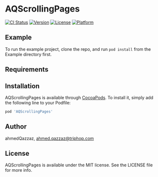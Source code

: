 # AQScrollingPages

[![CI Status](https://img.shields.io/travis/ahmedQazzaz/AQScrollingPages.svg?style=flat)](https://travis-ci.org/ahmedQazzaz/AQScrollingPages)
[![Version](https://img.shields.io/cocoapods/v/AQScrollingPages.svg?style=flat)](https://cocoapods.org/pods/AQScrollingPages)
[![License](https://img.shields.io/cocoapods/l/AQScrollingPages.svg?style=flat)](https://cocoapods.org/pods/AQScrollingPages)
[![Platform](https://img.shields.io/cocoapods/p/AQScrollingPages.svg?style=flat)](https://cocoapods.org/pods/AQScrollingPages)

## Example

To run the example project, clone the repo, and run `pod install` from the Example directory first.

## Requirements

## Installation

AQScrollingPages is available through [CocoaPods](https://cocoapods.org). To install
it, simply add the following line to your Podfile:

```ruby
pod 'AQScrollingPages'
```

## Author

ahmedQazzaz, ahmed.qazzaz@triphop.com

## License

AQScrollingPages is available under the MIT license. See the LICENSE file for more info.
